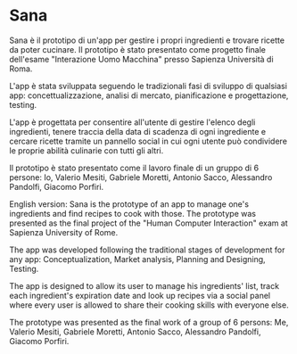 # Sana
Sana è il prototipo di un'app per gestire i propri ingredienti e trovare ricette da poter cucinare. Il prototipo è stato presentato come progetto finale dell'esame "Interazione Uomo Macchina" presso Sapienza Università di Roma.

L'app è stata sviluppata seguendo le tradizionali fasi di sviluppo di qualsiasi app: concettualizzazione, analisi di mercato, pianificazione e progettazione, testing.

L'app è progettata per consentire all'utente di gestire l'elenco degli ingredienti, tenere traccia della data di scadenza di ogni ingrediente e cercare ricette tramite un pannello social in cui ogni utente può condividere le proprie abilità culinarie con tutti gli altri.

Il prototipo è stato presentato come il lavoro finale di un gruppo di 6 persone: Io, Valerio Mesiti, Gabriele Moretti, Antonio Sacco, Alessandro Pandolfi, Giacomo Porfiri.

English version:
Sana is the prototype of an app to manage one's ingredients and find recipes to cook with those. The prototype was presented as the final project of the "Human Computer Interaction" exam at Sapienza University of Rome.

The app was developed following the traditional stages of development for any app: Conceptualization, Market analysis, Planning and Designing, Testing.

The app is designed to allow its user to manage his ingredients' list, track each ingredient's expiration date and look up recipes via a social panel where every user is allowed to share their cooking skills with everyone else. 

The prototype was presented as the final work of a group of 6 persons: Me, Valerio Mesiti, Gabriele Moretti, Antonio Sacco, Alessandro Pandolfi, Giacomo Porfiri.
